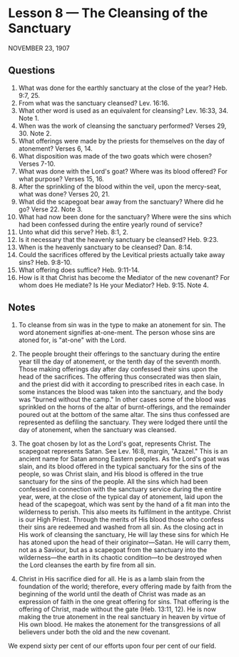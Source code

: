# Lesson 8 — The Cleansing of the Sanctuary

NOVEMBER 23, 1907

## Questions

1. What was done for the earthly sanctuary at the close of the year? Heb. 9:7, 25.
2. From what was the sanctuary cleansed? Lev. 16:16.
3. What other word is used as an equivalent for cleansing? Lev. 16:33, 34. Note 1.
4. When was the work of cleansing the sanctuary performed? Verses 29, 30. Note 2.
5. What offerings were made by the priests for themselves on the day of atonement? Verses 6, 14.
6. What disposition was made of the two goats which were chosen? Verses 7-10.
7. What was done with the Lord's goat? Where was its blood offered? For what purpose? Verses 15, 16.
8. After the sprinkling of the blood within the veil, upon the mercy-seat, what was done? Verses 20, 21.
9. What did the scapegoat bear away from the sanctuary? Where did he go? Verse 22. Note 3.
10. What had now been done for the sanctuary? Where were the sins which had been confessed during the entire yearly round of service?
11. Unto what did this serve? Heb. 8:1, 2.
12. Is it necessary that the heavenly sanctuary be cleansed? Heb. 9:23.
13. When is the heavenly sanctuary to be cleansed? Dan. 8:14.
14. Could the sacrifices offered by the Levitical priests actually take away sins? Heb. 9:8-10.
15. What offering does suffice? Heb. 9:11-14.
16. How is it that Christ has become the Mediator of the new covenant? For whom does He mediate? Is He your Mediator? Heb. 9:15. Note 4.

## Notes

1. To cleanse from sin was in the type to make an atonement for sin. The word atonement signifies at-one-ment. The person whose sins are atoned for, is "at-one" with the Lord.

2. The people brought their offerings to the sanctuary during the entire year till the day of atonement, or the tenth day of the seventh month. Those making offerings day after day confessed their sins upon the head of the sacrifices. The offering thus consecrated was then slain, and the priest did with it according to prescribed rites in each case. In some instances the blood was taken into the sanctuary, and the body was "burned without the camp." In other cases some of the blood was sprinkled on the horns of the altar of burnt-offerings, and the remainder poured out at the bottom of the same altar. The sins thus confessed are represented as defiling the sanctuary. They were lodged there until the day of atonement, when the sanctuary was cleansed.

3. The goat chosen by lot as the Lord's goat, represents Christ. The scapegoat represents Satan. See Lev. 16:8, margin, "Azazel." This is an ancient name for Satan among Eastern peoples. As the Lord's goat was slain, and its blood offered in the typical sanctuary for the sins of the people, so was Christ slain, and His blood is offered in the true sanctuary for the sins of the people. All the sins which had been confessed in connection with the sanctuary service during the entire year, were, at the close of the typical day of atonement, laid upon the head of the scapegoat, which was sent by the hand of a fit man into the wilderness to perish. This also meets its fulfilment in the antitype. Christ is our High Priest. Through the merits of His blood those who confess their sins are redeemed and washed from all sin. As the closing act in His work of cleansing the sanctuary, He will lay these sins for which He has atoned upon the head of their originator—Satan. He will carry them, not as a Saviour, but as a scapegoat from the sanctuary into the wilderness—the earth in its chaotic condition—to be destroyed when the Lord cleanses the earth by fire from all sin.

4. Christ in His sacrifice died for all. He is as a lamb slain from the foundation of the world; therefore, every offering made by faith from the beginning of the world until the death of Christ was made as an expression of faith in the one great offering for sins. That offering is the offering of Christ, made without the gate (Heb. 13:11, 12). He is now making the true atonement in the real sanctuary in heaven by virtue of His own blood. He makes the atonement for the transgressions of all believers under both the old and the new covenant.

We expend sixty per cent of our efforts upon four per cent of our field.